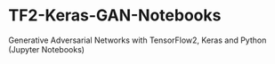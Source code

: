 # TF2-Keras-GAN-Notebooks
Generative Adversarial Networks with TensorFlow2, Keras and Python (Jupyter Notebooks)
